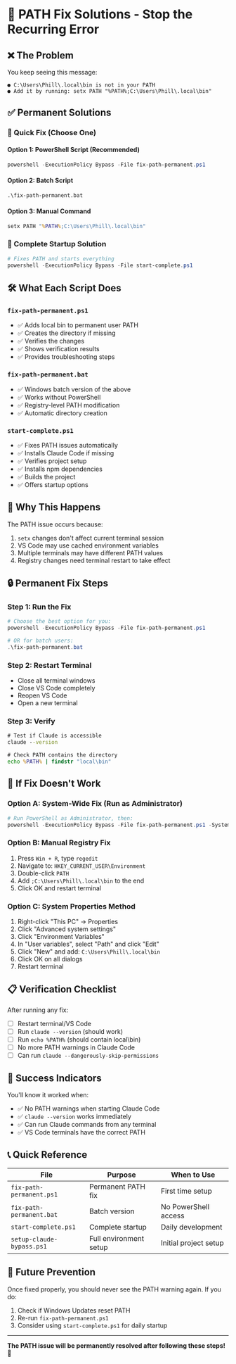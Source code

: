 # 🔧 PATH Fix Solutions - Stop the Recurring Error

## ❌ The Problem
You keep seeing this message:
```
● C:\Users\Phill\.local\bin is not in your PATH
● Add it by running: setx PATH "%PATH%;C:\Users\Phill\.local\bin"
```

## ✅ Permanent Solutions

### 🚀 Quick Fix (Choose One)

#### Option 1: PowerShell Script (Recommended)
```powershell
powershell -ExecutionPolicy Bypass -File fix-path-permanent.ps1
```

#### Option 2: Batch Script
```cmd
.\fix-path-permanent.bat
```

#### Option 3: Manual Command
```cmd
setx PATH "%PATH%;C:\Users\Phill\.local\bin"
```

### 🔄 Complete Startup Solution
```powershell
# Fixes PATH and starts everything
powershell -ExecutionPolicy Bypass -File start-complete.ps1
```

## 🛠️ What Each Script Does

### `fix-path-permanent.ps1`
- ✅ Adds local bin to permanent user PATH
- ✅ Creates the directory if missing
- ✅ Verifies the changes
- ✅ Shows verification results
- ✅ Provides troubleshooting steps

### `fix-path-permanent.bat` 
- ✅ Windows batch version of the above
- ✅ Works without PowerShell
- ✅ Registry-level PATH modification
- ✅ Automatic directory creation

### `start-complete.ps1`
- ✅ Fixes PATH issues automatically
- ✅ Installs Claude Code if missing
- ✅ Verifies project setup
- ✅ Installs npm dependencies
- ✅ Builds the project
- ✅ Offers startup options

## 🎯 Why This Happens

The PATH issue occurs because:
1. `setx` changes don't affect current terminal session
2. VS Code may use cached environment variables
3. Multiple terminals may have different PATH values
4. Registry changes need terminal restart to take effect

## 🔒 Permanent Fix Steps

### Step 1: Run the Fix
```powershell
# Choose the best option for you:
powershell -ExecutionPolicy Bypass -File fix-path-permanent.ps1

# OR for batch users:
.\fix-path-permanent.bat
```

### Step 2: Restart Terminal
- Close all terminal windows
- Close VS Code completely
- Reopen VS Code
- Open a new terminal

### Step 3: Verify
```cmd
# Test if Claude is accessible
claude --version

# Check PATH contains the directory
echo %PATH% | findstr "local\bin"
```

## 🚨 If Fix Doesn't Work

### Option A: System-Wide Fix (Run as Administrator)
```powershell
# Run PowerShell as Administrator, then:
powershell -ExecutionPolicy Bypass -File fix-path-permanent.ps1 -SystemWide
```

### Option B: Manual Registry Fix
1. Press `Win + R`, type `regedit`
2. Navigate to: `HKEY_CURRENT_USER\Environment`
3. Double-click `PATH`
4. Add `;C:\Users\Phill\.local\bin` to the end
5. Click OK and restart terminal

### Option C: System Properties Method
1. Right-click "This PC" → Properties
2. Click "Advanced system settings"
3. Click "Environment Variables"
4. In "User variables", select "Path" and click "Edit"
5. Click "New" and add: `C:\Users\Phill\.local\bin`
6. Click OK on all dialogs
7. Restart terminal

## 📋 Verification Checklist

After running any fix:
- [ ] Restart terminal/VS Code
- [ ] Run `claude --version` (should work)
- [ ] Run `echo %PATH%` (should contain local\bin)
- [ ] No more PATH warnings in Claude Code
- [ ] Can run `claude --dangerously-skip-permissions`

## 🎉 Success Indicators

You'll know it worked when:
- ✅ No PATH warnings when starting Claude Code
- ✅ `claude --version` works immediately
- ✅ Can run Claude commands from any terminal
- ✅ VS Code terminals have the correct PATH

## 📞 Quick Reference

| File | Purpose | When to Use |
|------|---------|-------------|
| `fix-path-permanent.ps1` | Permanent PATH fix | First time setup |
| `fix-path-permanent.bat` | Batch version | No PowerShell access |
| `start-complete.ps1` | Complete startup | Daily development |
| `setup-claude-bypass.ps1` | Full environment setup | Initial project setup |

## 🔄 Future Prevention

Once fixed properly, you should never see the PATH warning again. If you do:
1. Check if Windows Updates reset PATH
2. Re-run `fix-path-permanent.ps1`
3. Consider using `start-complete.ps1` for daily startup

---

**The PATH issue will be permanently resolved after following these steps! 🎯**
